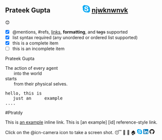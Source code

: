 ## Prateek Gupta &nbsp; &nbsp; &nbsp; &nbsp; &nbsp; &nbsp; &nbsp; &nbsp; &nbsp; &nbsp; ![](icons/skype-32.png) [njwknwnvk](jwhfjhwej)




:blush:
- [x] @mentions, #refs, [links](), **formatting**, and <del>tags</del> supported
- [x] list syntax required (any unordered or ordered list supported)
- [x] this is a complete item
- [ ] this is an incomplete item

Prateek Gupta

The action of every agent <br />
  into the world <br />
starts <br />
  from their physical selves. <br />

<pre>
hello, this is
   just an     example
....
</pre>
#Ptratdy &nbsp; &nbsp; &nbsp; &nbsp; &nbsp; &nbsp; &nbsp; &nbsp; &nbsp; &nbsp;

This is [an example](http://example.com/ "Title") inline link.
This is [an example] [id] reference-style link.

Click on the @icn-camera icon to take a screen shot.
:sleeping:
:calling:
:email:
:house:
![](icons/skype.png)
![](icons/linkedin.png)
![](icons/github.png)
